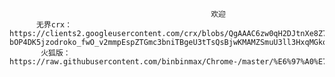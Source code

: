                                                  欢迎
          无界crx：https://clients2.googleusercontent.com/crx/blobs/QgAAAC6zw0qH2DJtnXe8Z7rUJP3VMlY8CT0wBpgCp36ixEfhbfeLrl7Ds1-bOP4DK5jzodroko_fwO_v2mmpEspZTGmc3bniTBgeU3tTsQsBjwKMAMZSmuU3ll3HxqMGkoZzd31pc5bYirDC3Q/extension_1_5_5_0.crx
           火狐版：https://raw.githubusercontent.com/binbinmax/Chrome-/master/%E6%97%A0%E7%95%8C%E7%81%AB%E7%8B%90%E6%89%A9%E5%B1%95.xpi
